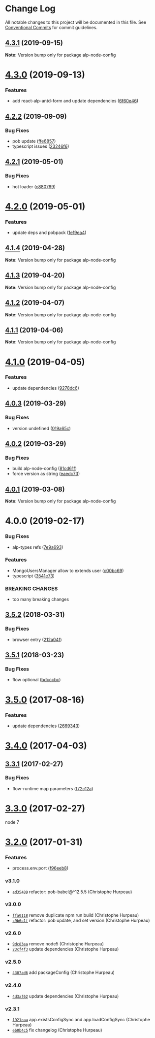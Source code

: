 # Change Log

All notable changes to this project will be documented in this file.
See [Conventional Commits](https://conventionalcommits.org) for commit guidelines.

## [4.3.1](https://github.com/christophehurpeau/alp/compare/alp-node-config@4.3.0...alp-node-config@4.3.1) (2019-09-15)

**Note:** Version bump only for package alp-node-config





# [4.3.0](https://github.com/christophehurpeau/alp/compare/alp-node-config@4.2.2...alp-node-config@4.3.0) (2019-09-13)


### Features

* add react-alp-antd-form and update dependencies ([6f60e46](https://github.com/christophehurpeau/alp/commit/6f60e46))





## [4.2.2](https://github.com/christophehurpeau/alp/compare/alp-node-config@4.2.1...alp-node-config@4.2.2) (2019-09-09)


### Bug Fixes

* pob update ([ffe6857](https://github.com/christophehurpeau/alp/commit/ffe6857))
* typescript issues ([23246f6](https://github.com/christophehurpeau/alp/commit/23246f6))





## [4.2.1](https://github.com/christophehurpeau/alp/compare/alp-node-config@4.2.0...alp-node-config@4.2.1) (2019-05-01)


### Bug Fixes

* hot loader ([c880769](https://github.com/christophehurpeau/alp/commit/c880769))





# [4.2.0](https://github.com/christophehurpeau/alp/compare/alp-node-config@4.1.4...alp-node-config@4.2.0) (2019-05-01)


### Features

* update deps and pobpack ([1e19ea4](https://github.com/christophehurpeau/alp/commit/1e19ea4))





## [4.1.4](https://github.com/christophehurpeau/alp/compare/alp-node-config@4.1.3...alp-node-config@4.1.4) (2019-04-28)

**Note:** Version bump only for package alp-node-config





## [4.1.3](https://github.com/christophehurpeau/alp/compare/alp-node-config@4.1.2...alp-node-config@4.1.3) (2019-04-20)

**Note:** Version bump only for package alp-node-config





## [4.1.2](https://github.com/christophehurpeau/alp/compare/alp-node-config@4.1.1...alp-node-config@4.1.2) (2019-04-07)

**Note:** Version bump only for package alp-node-config





## [4.1.1](https://github.com/christophehurpeau/alp/compare/alp-node-config@4.1.0...alp-node-config@4.1.1) (2019-04-06)

**Note:** Version bump only for package alp-node-config





# [4.1.0](https://github.com/christophehurpeau/alp/compare/alp-node-config@4.0.3...alp-node-config@4.1.0) (2019-04-05)


### Features

* update dependencies ([9278dc6](https://github.com/christophehurpeau/alp/commit/9278dc6))





## [4.0.3](https://github.com/christophehurpeau/alp/compare/alp-node-config@4.0.2...alp-node-config@4.0.3) (2019-03-29)


### Bug Fixes

* version undefined ([019a65c](https://github.com/christophehurpeau/alp/commit/019a65c))





## [4.0.2](https://github.com/christophehurpeau/alp/compare/alp-node-config@4.0.1...alp-node-config@4.0.2) (2019-03-29)


### Bug Fixes

* build alp-node-config ([81cd61f](https://github.com/christophehurpeau/alp/commit/81cd61f))
* force version as string ([eaedc73](https://github.com/christophehurpeau/alp/commit/eaedc73))





## [4.0.1](https://github.com/christophehurpeau/alp/compare/alp-node-config@4.0.0...alp-node-config@4.0.1) (2019-03-08)

**Note:** Version bump only for package alp-node-config





# 4.0.0 (2019-02-17)


### Bug Fixes

* alp-types refs ([7e9a693](https://github.com/christophehurpeau/alp/commit/7e9a693))


### Features

* MongoUsersManager allow to extends user ([c00bc69](https://github.com/christophehurpeau/alp/commit/c00bc69))
* typescript ([3541e73](https://github.com/christophehurpeau/alp/commit/3541e73))


### BREAKING CHANGES

* too many breaking changes





<a name="3.5.2"></a>
## [3.5.2](https://github.com/alpjs/alp-config/compare/v3.5.1...v3.5.2) (2018-03-31)


### Bug Fixes

* browser entry ([212a04f](https://github.com/alpjs/alp-config/commit/212a04f))


<a name="3.5.1"></a>
## [3.5.1](https://github.com/alpjs/alp-config/compare/v3.5.0...v3.5.1) (2018-03-23)


### Bug Fixes

* flow optional ([bdcccbc](https://github.com/alpjs/alp-config/commit/bdcccbc))


<a name="3.5.0"></a>
# [3.5.0](https://github.com/alpjs/alp-config/compare/v3.4.0...v3.5.0) (2017-08-16)


### Features

* update dependencies ([2669343](https://github.com/alpjs/alp-config/commit/2669343))


<a name="3.4.0"></a>
# [3.4.0](https://github.com/alpjs/alp-config/compare/v3.3.1...v3.4.0) (2017-04-03)


<a name="3.3.1"></a>
## [3.3.1](https://github.com/alpjs/alp-config/compare/v3.3.0...v3.3.1) (2017-02-27)


### Bug Fixes

* flow-runtime map parameters ([f72c12a](https://github.com/alpjs/alp-config/commit/f72c12a))


<a name="3.3.0"></a>
# [3.3.0](https://github.com/alpjs/alp-config/compare/v3.2.0...v3.3.0) (2017-02-27)

node 7


<a name="3.2.0"></a>
# [3.2.0](https://github.com/alpjs/alp-config/compare/v3.1.0...v3.2.0) (2017-01-31)


### Features

* process.env.port ([f96eeb8](https://github.com/alpjs/alp-config/commit/f96eeb8))


### v3.1.0

- [`ad35489`](https://github.com/alpjs/alp-config/commit/ad35489a5e5c4495fb02aaa6931b6dc87b407645) refactor: pob-babel@^12.5.5 (Christophe Hurpeau)

### v3.0.0

- [`ffa0118`](https://github.com/alpjs/alp-config/commit/ffa0118715ff5a43d385b1fc6a13380705704c80) remove duplicate npm run build (Christophe Hurpeau)
- [`c9b6c1f`](https://github.com/alpjs/alp-config/commit/c9b6c1f13d2cfd198eb45b9f5e2017bddc0b6258) refactor: pob update, and set version (Christophe Hurpeau)

### v2.6.0

- [`9dc83ea`](https://github.com/alpjs/alp-config/commit/9dc83eac8b3de5184c0c76f3007920195abcef4a) remove node5 (Christophe Hurpeau)
- [`23cf4f3`](https://github.com/alpjs/alp-config/commit/23cf4f3116253fd38d70ef09abdc78535ce878a4) update dependencies (Christophe Hurpeau)

### v2.5.0

- [`4307ad6`](https://github.com/alpjs/alp-config/commit/4307ad6a269d2778a5c75eb11d936c28c90bf64f) add packageConfig (Christophe Hurpeau)

### v2.4.0

- [`4d3af62`](https://github.com/alpjs/alp-config/commit/4d3af629e79009361105fb3c0e151df8b5492708) update dependencies (Christophe Hurpeau)

### v2.3.1

- [`1921caa`](https://github.com/alpjs/alp-config/commit/1921caab09e1794fdb46eef721547f4dee3dcb2b) app.existsConfigSync and app.loadConfigSync (Christophe Hurpeau)
- [`eb0b4c5`](https://github.com/alpjs/alp-config/commit/eb0b4c5a767504c2b79220130f5d39625088d503) fix changelog (Christophe Hurpeau)
